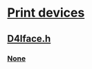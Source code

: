 # [Print devices](../_print/index.md)
## [D4Iface.h](index.md)
### [None](../d4iface/ns-d4iface-_dot4_activity.md)

